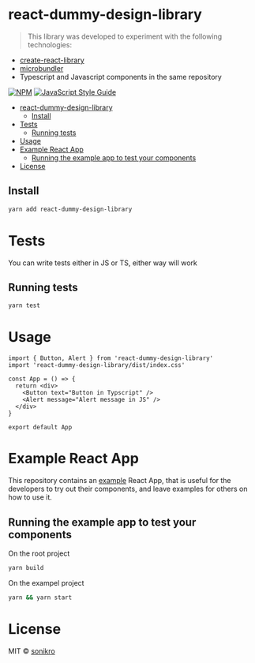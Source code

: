 # react-dummy-design-library

> This library was developed to experiment with the following technologies:

- [create-react-library](https://github.com/transitive-bullshit/create-react-library#readme)
- [microbundler](https://github.com/developit/microbundle)
- Typescript and Javascript components in the same repository

[![NPM](https://img.shields.io/npm/v/react-dummy-design-library.svg)](https://www.npmjs.com/package/react-dummy-design-library) [![JavaScript Style Guide](https://img.shields.io/badge/code_style-standard-brightgreen.svg)](https://standardjs.com)

- [react-dummy-design-library](#react-dummy-design-library)
  * [Install](#install)
- [Tests](#tests)
  * [Running tests](#running-tests)
- [Usage](#usage)
- [Example React App](#example-react-app)
  * [Running the example app to test your components](#running-the-example-app-to-test-your-components)
- [License](#license)

## Install

```bash
yarn add react-dummy-design-library
```

# Tests

You can write tests either in JS or TS, either way will work




## Running tests

```bash
yarn test
```

# Usage

```tsx
import { Button, Alert } from 'react-dummy-design-library'
import 'react-dummy-design-library/dist/index.css'

const App = () => {
  return <div>
    <Button text="Button in Typscript" />
    <Alert message="Alert message in JS" />
  </div>
}

export default App

```

# Example React App

This repository contains an [example](example/src/App.tsx) React App, that is useful for the developers to try out their components, and leave examples for others on how to use it.

## Running the example app to test your components
On the root project

```bash
yarn build
```
On the exampel project
```bash
yarn && yarn start
```


# License

MIT © [sonikro](https://github.com/sonikro)
